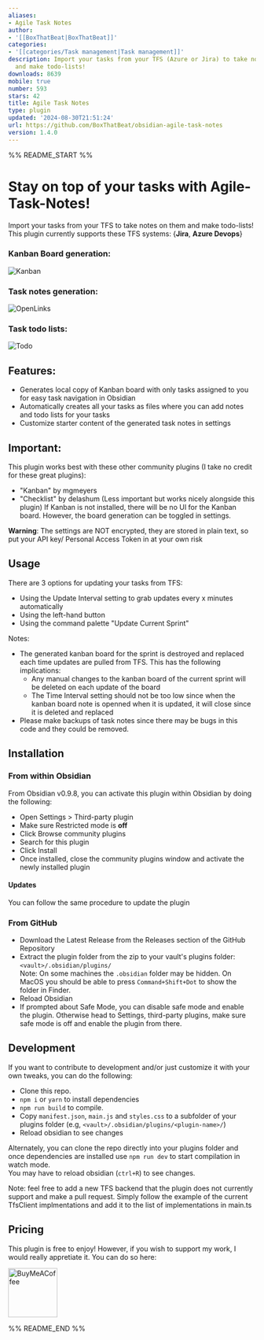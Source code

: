 ```yaml
---
aliases:
- Agile Task Notes
author:
- '[[BoxThatBeat|BoxThatBeat]]'
categories:
- '[[categories/Task management|Task management]]'
description: Import your tasks from your TFS (Azure or Jira) to take notes on them
  and make todo-lists!
downloads: 8639
mobile: true
number: 593
stars: 42
title: Agile Task Notes
type: plugin
updated: '2024-08-30T21:51:24'
url: https://github.com/BoxThatBeat/obsidian-agile-task-notes
version: 1.4.0
---
```


%% README_START %%


# Stay on top of your tasks with Agile-Task-Notes!

Import your tasks from your TFS to take notes on them and make todo-lists!   
This plugin currently supports these TFS systems: {**Jira**, **Azure Devops**}

### Kanban Board generation:
![Kanban](https://user-images.githubusercontent.com/28713093/187089414-e6c6788c-d2e2-428f-bb8e-ed3c9edc21c5.gif)

### Task notes generation:
![OpenLinks](https://user-images.githubusercontent.com/28713093/187089532-7c4f665d-f5c3-4729-918f-8bdba97f4739.gif)

### Task todo lists:
![Todo](https://user-images.githubusercontent.com/28713093/187089536-6789cd8f-e503-470f-a1bd-016d95df20bc.gif)


## Features:
- Generates local copy of Kanban board with only tasks assigned to you for easy task navigation in Obsidian
- Automatically creates all your tasks as files where you can add notes and todo lists for your tasks
- Customize starter content of the generated task notes in settings

## Important: 
This plugin works best with these other community plugins (I take no credit for these great plugins):
- \"Kanban\" by mgmeyers 
- \"Checklist\" by delashum (Less important but works nicely alongside this plugin)
If Kanban is not installed, there will be no UI for the Kanban board. However, the board generation can be toggled in settings.  

**Warning**: The settings are NOT encrypted, they are stored in plain text, so put your API key/ Personal Access Token in at your own risk

## Usage
There are 3 options for updating your tasks from TFS:
- Using the Update Interval setting to grab updates every x minutes automatically
- Using the left-hand button
- Using the command palette "Update Current Sprint"

Notes:
- The generated kanban board for the sprint is destroyed and replaced each time updates are pulled from TFS. This has the following implications:
	- Any manual changes to the kanban board of the current sprint will be deleted on each update of the board
	- The Time Interval setting should not be too low since when the kanban board note is openned when it is updated, it will close since it is deleted and replaced
- Please make backups of task notes since there may be bugs in this code and they could be removed.

## Installation

### From within Obsidian
From Obsidian v0.9.8, you can activate this plugin within Obsidian by doing the following:
- Open Settings > Third-party plugin
- Make sure Restricted mode is **off**
- Click Browse community plugins
- Search for this plugin
- Click Install
- Once installed, close the community plugins window and activate the newly installed plugin
#### Updates
You can follow the same procedure to update the plugin

### From GitHub
- Download the Latest Release from the Releases section of the GitHub Repository
- Extract the plugin folder from the zip to your vault's plugins folder: `<vault>/.obsidian/plugins/`  
Note: On some machines the `.obsidian` folder may be hidden. On MacOS you should be able to press `Command+Shift+Dot` to show the folder in Finder.
- Reload Obsidian
- If prompted about Safe Mode, you can disable safe mode and enable the plugin.
Otherwise head to Settings, third-party plugins, make sure safe mode is off and
enable the plugin from there.

## Development

If you want to contribute to development and/or just customize it with your own
tweaks, you can do the following:
- Clone this repo.
- `npm i` or `yarn` to install dependencies
- `npm run build` to compile.
- Copy `manifest.json`, `main.js` and `styles.css` to a subfolder of your plugins
folder (e.g, `<vault>/.obsidian/plugins/<plugin-name>/`)
- Reload obsidian to see changes

Alternately, you can clone the repo directly into your plugins folder and once
dependencies are installed use `npm run dev` to start compilation in watch mode.  
You may have to reload obsidian (`ctrl+R`) to see changes.

Note: feel free to add a new TFS backend that the plugin does not currently support and make a pull request. Simply follow the example of the current TfsClient implmentations and add it to the list of implementations in main.ts

## Pricing
This plugin is free to enjoy! However, if you wish to support my work, I would really appretiate it. You can do so here:   

[<img src="https://cdn.buymeacoffee.com/buttons/v2/default-green.png" alt="BuyMeACoffee" width="100">](https://www.buymeacoffee.com/BoxThatBeat)



%% README_END %%